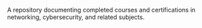 A repository documenting completed courses and certifications in networking, cybersecurity, and related subjects.
